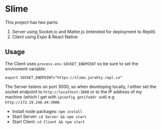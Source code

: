 # Slime

This project has two parts:
1. Server using Socket.io and Matter.js (intended for deployment to Replit)
2. Client using Expo & React Native

## Usage

The Client uses `process.env.SOCKET_ENDPOINT` so be sure to set the enviroment variable:
```
export SOCKET_ENDPOINT="https://slime.jorahty.repl.co"
```
The Server listens on port 3000, so when developing locally, I either set the
socket endpoint to `http://localhost:3000` or to the IP address of my machine
(which I get with `ipconfig getifaddr en0`) e.g `http://172.19.248.44:3000`.

- Install node packages: `npm install`
- Start Server: `cd Server && npm start`
- Start Client: `cd Client && npm start`

